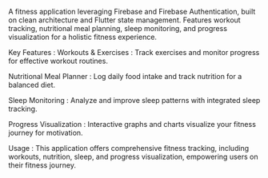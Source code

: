 
A fitness application leveraging Firebase and Firebase Authentication, built on clean architecture and Flutter state management. Features workout tracking, nutritional meal planning, sleep monitoring, and progress visualization for a holistic fitness experience.

Key Features :
Workouts & Exercises : Track exercises and monitor progress for effective workout routines.

Nutritional Meal Planner : Log daily food intake and track nutrition for a balanced diet.

Sleep Monitoring : Analyze and improve sleep patterns with integrated sleep tracking.

Progress Visualization : Interactive graphs and charts visualize your fitness journey for motivation.

Usage :
This application offers comprehensive fitness tracking, including workouts, nutrition, sleep, and progress visualization, empowering users on their fitness journey.
